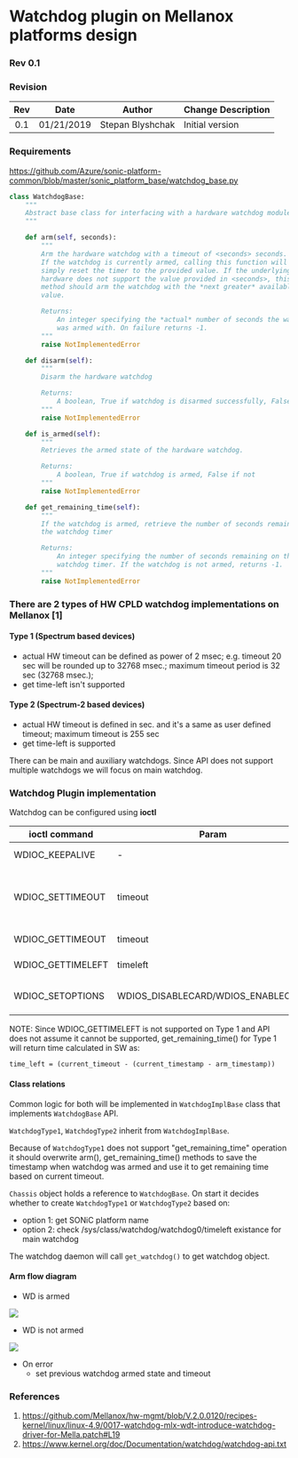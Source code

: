 # Watchdog plugin on Mellanox platforms design #

### Rev 0.1 ###

### Revision ###

 | Rev |     Date    |       Author       | Change Description                |
 |:---:|:-----------:|:------------------:|-----------------------------------|
 | 0.1 |  01/21/2019           |      Stepan Blyshchak      | Initial version        |
 
### Requirements ###

https://github.com/Azure/sonic-platform-common/blob/master/sonic_platform_base/watchdog_base.py
```python
class WatchdogBase:
    """
    Abstract base class for interfacing with a hardware watchdog module
    """

    def arm(self, seconds):
        """
        Arm the hardware watchdog with a timeout of <seconds> seconds.
        If the watchdog is currently armed, calling this function will
        simply reset the timer to the provided value. If the underlying
        hardware does not support the value provided in <seconds>, this
        method should arm the watchdog with the *next greater* available
        value.

        Returns:
            An integer specifying the *actual* number of seconds the watchdog
            was armed with. On failure returns -1.
        """
        raise NotImplementedError

    def disarm(self):
        """
        Disarm the hardware watchdog

        Returns:
            A boolean, True if watchdog is disarmed successfully, False if not
        """
        raise NotImplementedError

    def is_armed(self):
        """
        Retrieves the armed state of the hardware watchdog.

        Returns:
            A boolean, True if watchdog is armed, False if not
        """
        raise NotImplementedError

    def get_remaining_time(self):
        """
        If the watchdog is armed, retrieve the number of seconds remaining on
        the watchdog timer

        Returns:
            An integer specifying the number of seconds remaining on thei
            watchdog timer. If the watchdog is not armed, returns -1.
        """
        raise NotImplementedError
```

### There are 2 types of HW CPLD watchdog implementations on Mellanox [1] ###

#### Type 1 (Spectrum based devices) ####

- actual HW timeout can be defined as power of 2 msec;
e.g. timeout 20 sec will be rounded up to 32768 msec.; maximum timeout period is 32 sec (32768 msec.);
- get time-left isn't supported


#### Type 2 (Spectrum-2 based devices) ####

- actual HW timeout is defined in sec. and it's a same as user defined timeout; maximum timeout is 255 sec
- get time-left is supported

There can be main and auxiliary watchdogs. Since API does not support multiple watchdogs we will focus on main watchdog.

### Watchdog Plugin implementation ###

Watchdog can be configured using <b>ioctl</b>

| ioctl command | Param | Comment |
|---------------|-------|---------|
|WDIOC_KEEPALIVE| -| Ping watchdog
|WDIOC_SETTIMEOUT| timeout| Set timeout, return is actual timeout
|WDIOC_GETTIMEOUT| timeout| Get timeout
|WDIOC_GETTIMELEFT| timeleft| Get timeleft
|WDIOC_SETOPTIONS|WDIOS_DISABLECARD/WDIOS_ENABLECARD| Turn off/on watchdog

NOTE: Since WDIOC_GETTIMELEFT is not supported on Type 1 and API does not assume it cannot be supported, get_remaining_time() for Type 1 will return time calculated in SW as:
<p>

```time_left = (current_timeout - (current_timestamp - arm_timestamp))```

#### Class relations ####

Common logic for both will be implemented in ```WatchdogImplBase``` class that implements ```WatchdogBase``` API. 
<p>

```WatchdogType1```, ```WatchdogType2``` inherit from ```WatchdogImplBase```.

Because of ```WatchdogType1``` does not support "get_remaining_time" operation it should overwrite arm(), get_remaining_time() methods to save the timestamp when watchdog was armed and use it to get remaining time based on current timeout.

```Chassis``` object holds a reference to ```WatchdogBase```. On start it decides whether to create ```WatchdogType1``` or ```WatchdogType2``` based on:
- option 1: get SONiC platform name
- option 2: check /sys/class/watchdog/watchdog0/timeleft existance for main watchdog

The watchdog daemon will call ```get_watchdog()``` to get watchdog object.

#### Arm flow diagram ####
- WD is armed

![](https://github.com/stepanblyschak/SONiC/blob/wd/doc/pmon/wd_arm1.png)

- WD is not armed

![](https://github.com/stepanblyschak/SONiC/blob/wd/doc/pmon/wd_arm2.png)

- On error
  - set previous watchdog armed state and timeout

### References ###
1. https://github.com/Mellanox/hw-mgmt/blob/V.2.0.0120/recipes-kernel/linux/linux-4.9/0017-watchdog-mlx-wdt-introduce-watchdog-driver-for-Mella.patch#L19
2. https://www.kernel.org/doc/Documentation/watchdog/watchdog-api.txt
